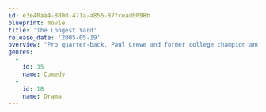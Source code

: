 ```yaml
---
id: e3e40aa4-880d-471a-a856-87fcead0098b
blueprint: movie
title: 'The Longest Yard'
release_date: '2005-05-19'
overview: "Pro quarter-back, Paul Crewe and former college champion and coach, Nate Scarboro are doing time in the same prison. Asked to put together a team of inmates to take on the guards, Crewe enlists the help of Scarboro to coach the inmates to victory in a football game 'fixed' to turn out quite another way."
genres:
  -
    id: 35
    name: Comedy
  -
    id: 18
    name: Drama
---
```

